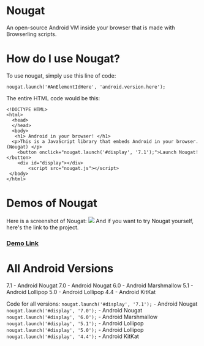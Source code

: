 # Nougat
An open-source Android VM inside your browser that is made with Browserling scripts.

# How do I use Nougat?
To use nougat, simply use this line of code:


`nougat.launch('#AnElementIdHere', 'android.version.here');`



The entire HTML code would be this:
```
<!DOCTYPE HTML>
<html>
  <head>
  </head>
  <body>
   <h1> Android in your browser! </h1>
  <p>This is a JavaScript library that embeds Android in your browser. (Nougat) </p>
    <button onclick="nougat.launch('#display', '7.1');">Launch Nougat!</button>
    <div id="display"></div>
        <script src="nougat.js"></script>
 </body>
</html>
```
# Demos of Nougat
Here is a screenshot of Nougat:
![](https://cdn.glitch.com/5b277599-a348-4276-93be-3eb331552a51%2FScreenshot%202021-01-26%20at%201.24.27%20PM.png)
And if you want to try Nougat yourself, here's the link to the project.

### [Demo Link](https://unzor.github.io/Nougat)

# All Android Versions
7.1 - Android Nougat
7.0 - Android Nougat
6.0 - Android Marshmallow
5.1 - Android Lollipop
5.0 - Android Lollipop
4.4 - Android KitKat


Code for all versions:
`nougat.launch('#display', '7.1');` - Android Nougat
`nougat.launch('#display', '7.0');` - Android Nougat
`nougat.launch('#display', '6.0');` - Android Marshmallow
`nougat.launch('#display', '5.1');` - Android Lollipop
`nougat.launch('#display', '5.0');` - Android Lollipop
`nougat.launch('#display', '4.4');` - Android KitKat
